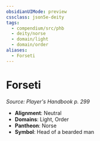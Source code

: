 ```yaml
---
obsidianUIMode: preview
cssclass: json5e-deity
tags:
  - compendium/src/phb
  - deity/norse
  - domain/light
  - domain/order
aliases:
  - Forseti
---
```

# Forseti
*Source: Player's Handbook p. 299* 

- **Alignment**: Neutral
- **Domains**: Light, Order
- **Pantheon**: Norse
- **Symbol**: Head of a bearded man